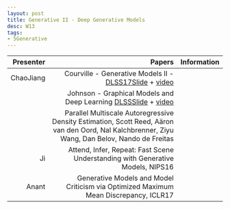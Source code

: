 ```yaml
---
layout: post
title: Generative II - Deep Generative Models
desc: W13
tags:
- 5Generative
---
```



| Presenter | Papers | Information|
| -----: | ----------: | :----- |
| ChaoJiang | Courville - Generative Models II - [DLSS17Slide](https://drive.google.com/file/d/0B_wzP_JlVFcKQ21udGpTSkh0aVk/view) + [video](http://videolectures.net/deeplearning2017_courville_generative_models/) |
|  | Johnson - Graphical Models and Deep Learning [DLSSSlide](https://drive.google.com/file/d/0B6NHiPcsmak1RmZ3bmtFWUd5bjA/view?usp=drive_web) + [video](http://videolectures.net/deeplearning2017_johnson_graphical_models/)  |
|  | Parallel Multiscale Autoregressive Density Estimation, Scott Reed, Aäron van den Oord, Nal Kalchbrenner, Ziyu Wang, Dan Belov, Nando de Freitas |
| Ji  | Attend, Infer, Repeat: Fast Scene Understanding with Generative Models, NIPS16 |
| Anant| Generative Models and Model Criticism via Optimized Maximum Mean Discrepancy, ICLR17 |
